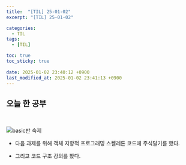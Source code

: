 ```yaml
---
title:  "[TIL] 25-01-02"
excerpt: "[TIL] 25-01-02"

categories:
  - TIL
tags:
  - [TIL]

toc: true
toc_sticky: true
 
date: 2025-01-02 23:40:12 +0900
last_modified_at: 2025-01-02 23:41:13 +0900
---
```


## 오늘 한 공부

<br>

![basic반 숙제](https://github.com/zera1004/basic-study/tree/main/week-07/homework3)

- 다음 과제를 위해 객체 지향적 프로그래밍 스켈레톤 코드에 주석달기를 했다.

- 그리고 코드 구조 강의를 봤다.